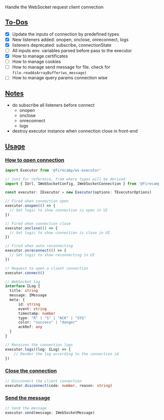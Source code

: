 Handle the WebSocket request client connection

## <ins>To-Dos</ins>
- [x] Update the inputs of connection by predefined types
- [x] New listeners added: onopen, onclose, onreconnect, logs
- [x] listeners deprecated: subscribe, connectionState
- [ ] All inputs env. variables parsed before pass to the executor
- [x] How to manage certificates
- [ ] How to manage cookies
- [ ] How to manage send message for file. check for `file.readAsArrayBuffer(ws_message)`
- [ ] How to manage query params connection wise

## <ins>Notes</ins>
- do subscribe all listeners before connect
  - onopen
  - onclose
  - onreconnect
  - logs
- destroy executor instance when connection close in front-end

## <ins>Usage</ins>

### <ins>How to open connection</ins>
```ts
import Executor from '@firecamp/ws-executor'

// Just for reference, from where types will be derived
import { IUrl, IWebSocketConfig, IWebSocketConnection } from '@firecamp/types'

const executor: IExecutor = new Executor(options: TExecutorOptions)

// Fired when connection open
executor.onopen(() => {
  // Set logic to show connection is open in UI
})

// Fired when connection close
executor.onclose(() => {
  // Set logic to show connection is close in UI
})

// Fired when auto reconnecting
executor.onreconnect(() => {
  // Set logic to show reconnecting in UI
})

// Request to open a client connection
executor.connect()

// WebSocket log
interface ILog {
  title: string
  message: IMessage
  meta: {
      id: string
      event: string
      timestamp: number
      type: "R" | "S" | "ACK" | "SYS"
      color: "success" | "danger"
      ackRef: any
  }
}

// Receives the connection logs
executor.logs((log: ILog) => {
    // Render the log according to the connection id
})
```

### <ins>Close the connection</ins>
```ts
// Disconnect the client connection
executor.disconnect(code: number, reason: string)
```

### <ins>Send the message</ins>
```ts
// Send the message 
executor.send(message: IWebSocketMessage)
```
